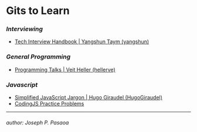 # Gits to Learn

### **_Interviewing_**
+ [Tech Interview Handbook | Yangshun Taym (yangshun)](https://github.com/joseph-p-pasaoa/tech-interview-handbook)

### **_General Programming_**
+ [Programming Talks | Veit Heller (hellerve)](https://github.com/joseph-p-pasaoa/programming-talks)

### **_Javascript_**
+ [Simplified JavaScript Jargon | Hugo Giraudel (HugoGiraudel)](https://github.com/joseph-p-pasaoa/SJSJ)
+ [CodingJS Practice Problems](https://the-winter.github.io/codingjs/)


---
###### author: Joseph P. Pasaoa
